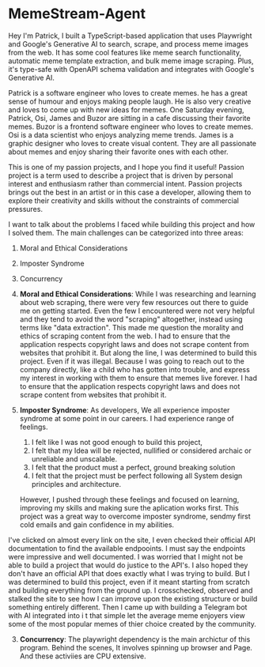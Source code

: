 # MemeStream-Agent

Hey I'm Patrick, I built a TypeScript-based application that uses Playwright and Google's Generative AI to search, scrape, and process meme images from the web. It has some cool features like meme search functionality, automatic meme template extraction, and bulk meme image scraping. Plus, it's type-safe with OpenAPI schema validation and integrates with Google's Generative AI.

Patrick is a software engineer who loves to create memes. he has a great sense of humour and enjoys making people laugh. He is also very creative and loves to come up with new ideas for memes. One Saturday evening, Patrick, Osi, James and Buzor are sitting in a cafe discussing their favorite memes. Buzor is a frontend software engineer who loves to create memes. Osi is a data scientist who enjoys analyzing meme trends. James is a graphic designer who loves to create visual content. They are all passionate about memes and enjoy sharing their favorite ones with each other.

This is one of my passion projects, and I hope you find it useful! Passion project is a term used to describe a project that is driven by personal interest and enthusiasm rather than commercial intent. Passion projects brings out the best in an artist or in this case a developer, allowing them to explore their creativity and skills without the constraints of commercial pressures.

I want to talk about the problems I faced while building this project and how I solved them. The main challenges can be categorized into three areas:

1. Moral and Ethical Considerations
2. Imposter Syndrome
3. Concurrency


4. **Moral and Ethical Considerations**: While I was researching and learning about web scraping, there were very few resources out there to guide me on getting started. Even the few I encountered were not very helpful and they tend to avoid the word "scraping" altogether, instead using terms like "data extraction". This made me question the morality and ethics of scraping content from the web. I had to ensure that the application respects copyright laws and does not scrape content from websites that prohibit it. But along the line, I was determined to build this project. Even if it was illegal. Because I was going to reach out to the company directly, like a child who has gotten into trouble, and express my interest in working with them to ensure that memes live forever. I had to ensure that the application respects copyright laws and does not scrape content from websites that prohibit it.

5. **Imposter Syndrome**: As developers, We all experience imposter syndrome at some point in our careers. I had experience range of feelings.
   1. I felt like I was not good enough to build this project,
   2. I felt that my Idea will be rejected, nullified or considered archaic or unreliable and unscalable.
   3. I felt that the product must a perfect, ground breaking solution
   4. I felt that the project must be perfect following all System design principles and architecture.

   However, I pushed through these feelings and focused on learning, improving my skills and making sure the aplication works first.
   This project was a great way to overcome imposter syndrome, sendmy first cold emails and gain confidence in my abilities.

I've clicked on almost every link on the site, I even checked their official API documentation to find the available endpooints. I must say the endpoints were impressive and well documented. I was worried that I might not be able to build a project that would do justice to the API's. I also hoped they don't have an official API that does exactly what I was trying to build. But I was determined to build this project, even if it meant starting from scratch and building everything from the ground up. I crosschecked, observed and stalked the site to see how I can improve upon the existing structure or build something entirely different. Then I came up with building a Telegram bot with AI integrated into i t that simple let the average meme enjoyers view some of the most popular memes of thier choice created by the community.

3. **Concurrency**: The playwright dependency is the main archictur of this program. Behind the scenes, It involves spinning up browser and Page. And these activiies are CPU extensive. 